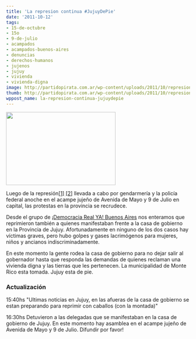 ```yaml
---
title: 'La represion continua #JujuyDePie'
date: '2011-10-12'
tags:
- 15-de-octubre
- 15o
- 9-de-julio
- acampados
- acampados-buenos-aires
- denuncias
- derechos-humanos
- jujenos
- jujuy
- vivienda
- vivienda-digna
image: http://partidopirata.com.ar/wp-content/uploads/2011/10/represion-acampe-jujuy.jpg
thumb: http://partidopirata.com.ar/wp-content/uploads/2011/10/represion-acampe-jujuy-150x150.jpg
wppost_name: la-represion-continua-jujuydepie
---
```


<a href="http://partidopirata.com.ar/wp-content/uploads/2011/10/represion-acampe-jujuy.jpg"><img src="http://partidopirata.com.ar/wp-content/uploads/2011/10/represion-acampe-jujuy-300x200.jpg" alt="" title="represion-acampe-jujuy" width="300" height="200" class="alignleft size-medium wp-image-1996" /></a>

Luego de la represión<a href="http://partidopirata.com.ar/1980/estan-reprimiendo-en-el-acampe-de-la-9-de-julio" title="Están reprimiendo en el Acampe de la 9 de Julio" target="_blank">[1]</a> <a href="http://partidopirata.com.ar/1984/para-festejar-el-12-de-octubre-represion-a-jujenos-en-el-acampe" title="Para “festejar” el 12 de Octubre #Represion a #jujeños en el #acampe" target="_blank">[2]</a> llevada a cabo por gendarmería y la policía federal anoche en el acampe jujeño de Avenida de Mayo y 9 de Julio en capital, las protestas en la provincia se recrudece.

Desde el grupo de <a href="https://www.facebook.com/DemocraciaRealYaBuenosAires" target="_blank">¡Democracia Real YA! Buenos Aires</a> nos enteramos que reprimieron también a quienes manifestaban frente a la casa de gobierno en la Provincia de Jujuy. Afortunadamente en ninguno de los dos casos hay víctimas graves, pero hubo golpes y gases lacrimógenos para mujeres, niños y ancianos indiscriminadamente.

En este momento la gente rodea la casa de gobierno para no dejar salir al gobernador hasta que responda las demandas de quienes reclaman una vivienda digna y las tierras que les pertenecen. La municipalidad de Monte Rico esta tomada. Jujuy esta de pie.

<h3>Actualización</h3>
15:40hs
"Ultimas noticias en Jujuy, en las afueras de la casa de gobierno se estan preparando para reprimir con caballos (con la montada)"

16:30hs 
Detuvieron a las delegadas que se manifestaban en la casa de gobierno de Jujuy. En este momento hay asamblea en el acampe jujeño de Avenida de Mayo y 9 de Julio. Difundir por favor!
